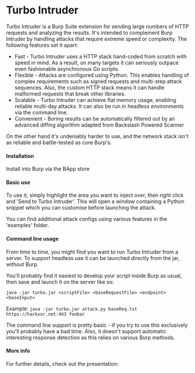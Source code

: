 # Turbo Intruder

Turbo Intruder is a Burp Suite extension for sending large numbers of HTTP requests and analyzing the results. It's intended to complement Burp Intruder by handling attacks that require extreme speed or complexity. The following features set it apart:

- Fast - Turbo Intruder uses a HTTP stack hand-coded from scratch with speed in mind. As a result, on many targets it can seriously outpace even fashionable asynchronous Go scripts.
- Flexible - Attacks are configured using Python. This enables handling of complex requirements such as signed requests and multi-step attack sequences. Also, the custom HTTP stack means it can handle malformed requests that break other libraries.
- Scalable - Turbo Intruder can achieve flat memory usage, enabling reliable multi-day attacks. It can also be run in headless environments via the command line.
- Convenient - Boring results can be automatically filtered out by an advanced diffing algorithm adapted from Backslash Powered Scanner

On the other hand it's undeniably harder to use, and the network stack isn't as reliable and battle-tested as core Burp's.

#### Installation

Install into Burp via the BApp store

#### Basic use
To use it, simply highlight the area you want to inject over, then right click and 'Send to Turbo Intruder'. This will open a window containing a Python snippet which you can customise before launching the attack.

You can find additional attack configs using various features in the 'examples' folder.

#### Command line usage

From time to time, you might find you want to run Turbo Intruder from a server. To support headless use it can be launched directly from the jar, without Burp.

You'll probably find it easiest to develop your script inside Burp as usual, then save and launch it on the server like so:

`java -jar turbo.jar <scriptFile> <baseRequestFile> <endpoint> <baseInput>`

Example: `java -jar turbo.jar attack.py baseReq.txt https://hackxor.net:443 foobar`

The command line support is pretty basic - if you try to use this exclusively you'll probably have a bad time. Also, it doesn't support automatic interesting response detection as this relies on various Burp methods.

#### More info
For further details, check out the presentation: 